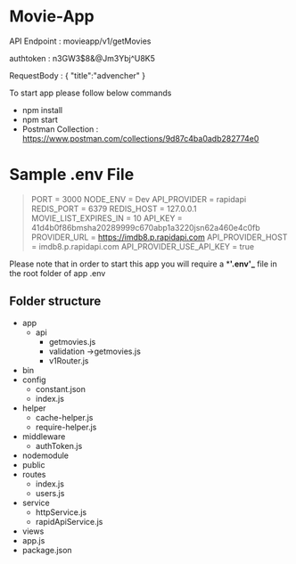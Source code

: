 # Movie-App






API Endpoint : movieapp/v1/getMovies

authtoken : n3GW3$8&@Jm3Ybj^U8K5

RequestBody : 
{
    "title":"advencher"
}


To start app please follow below commands

 * npm install
 * npm start
 * Postman Collection : https://www.postman.com/collections/9d87c4ba0adb282774e0

# Sample .env File
> PORT = 3000
> NODE_ENV = Dev
> API_PROVIDER = rapidapi
> REDIS_PORT = 6379
> REDIS_HOST = 127.0.0.1
> MOVIE_LIST_EXPIRES_IN = 10
> API_KEY = 41d4b0f86bmsha20289999c670abp1a3220jsn62a460e4c0fb
> PROVIDER_URL = https://imdb8.p.rapidapi.com
> API_PROVIDER_HOST = imdb8.p.rapidapi.com
> API_PROVIDER_USE_API_KEY = true

Please note that in order to start this app you will require a ***'.env'_** file in the root folder of app
.env


## Folder structure
* app
    * api 
      * getmovies.js
      * validation ->getmovies.js
      * v1Router.js
* bin
* config
     * constant.json
     * index.js
* helper
     * cache-helper.js
     * require-helper.js
* middleware
     * authToken.js
* nodemodule
* public
* routes
    * index.js
    * users.js
* service
    * httpService.js
    * rapidApiService.js
* views
* app.js
* package.json
